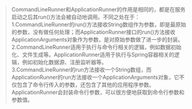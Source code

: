 > CommandLineRunner和ApplicationRunner的作用是相同的，都是在服务启动之后其run()方法会被自动地调用。不同之处在于：<br>
> 1.CommandLineRunner的run()方法接收String数组作为参数，即是最原始的参数，没有做任何处理；而ApplicationRunner接口的run()方法接收ApplicationArguments对象作为参数，是对原始参数做了进一步的封装。<br>
> 2.CommandLineRunner适用于执行与命令行相关的逻辑，例如数据初始化、文件生成等。ApplicationRunner适用于执行与Spring容器相关的逻辑，例如初始化数据源、注册监听器等。<br>
> 3.CommandLineRunner的run方法接收一个String数组，而ApplicationRunner的run方法接收一个ApplicationArguments对象，它不仅包含了命令行传入的参数，还包含了其他的应用程序参数。
> ApplicationRunner会封装命令行参数，可以很方便地获取到命令行参数和参数值。